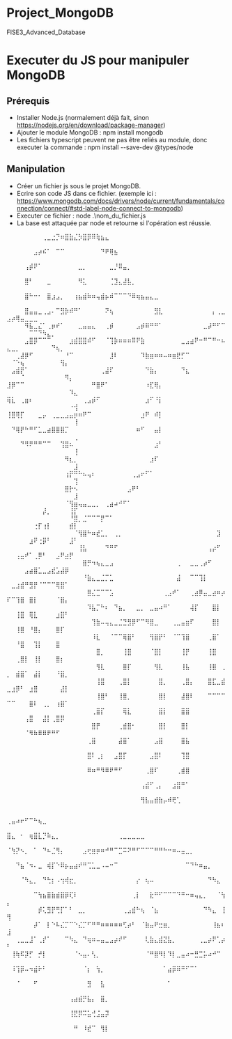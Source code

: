 # Project_MongoDB
 FISE3_Advanced_Database

# Executer du JS pour manipuler MongoDB
## Prérequis
- Installer Node.js (normalement déjà fait, sinon https://nodejs.org/en/download/package-manager)
- Ajouter le module MongoDB : npm install mongodb
- Les fichiers typescript peuvent ne pas être reliés au module, donc executer la commande : npm install --save-dev @types/node
## Manipulation
- Créer un fichier js sous le projet MongoDB.
- Ecrire son code JS dans ce fichier. (exemple ici : https://www.mongodb.com/docs/drivers/node/current/fundamentals/connection/connect/#std-label-node-connect-to-mongodb)
- Executer ce fichier : node .\nom_du_fichier.js
- La base est attaquée par node et retourne si l'opération est réussie.


⠀⠀⠀⠀⠀⠀⠀⠀⢀⣀⣐⡙⠶⣿⣷⣌⡳⣿⡿⠿⢷⣦⣄⠀⠀⠀⠀⠀⠀⠀⠀⠀⠀⠀⠀⠀⠀⠀⠀⠀⠀⠀⠀⠀⠀⠀⠀⠀⠀⠀⠀⠀⠀⠀⠀⠀⠀⠀⠀⠀⠀⠀⠀⠀⠀
⠀⠀⠀⠀⠀⠀⣠⡴⠮⠁⠀⠉⠉⠀⠀⠀⠀⠀⠀⠀⠀⠙⠟⢿⣦⠀⠀⠀⠀⠀⠀⠀⠀⠀⠀⠀⠀⠀⠀⠀⠀⠀⠀⠀⠀⠀⠀⠀⠀⠀⠀⠀⠀⠀⠀⠀⠀⠀⠀⠀⠀⠀⠀⠀⠀
⠀⠀⠀⠀⢠⡾⠟⠁⠀⠀⠀⠀⠀⠀⠀⠀⣀⡀⠀⠀⠀⠀⠀⣀⡘⠿⣤⡀⠀⠀⠀⠀⠀⠀⠀⠀⠀⠀⠀⠀⠀⠀⠀⠀⠀⠀⠀⠀⠀⠀⠀⠀⠀⠀⠀⠀⠀⠀⠀⠀⠀⠀⠀⠀⠀
⠀⠀⠀⠀⣿⠃⠀⠀⠀⣀⠀⠀⠀⠀⠀⠀⠻⣅⠀⠀⠀⠀⠀⢈⣹⣄⣼⣧⡀⠀⠀⠀⠀⠀⠀⠀⠀⠀⠀⠀⠀⠀⠀⠀⠀⠀⠀⠀⠀⠀⠀⠀⠀⠀⠀⠀⠀⠀⠀⠀⠀⠀⠀⠀⠀
⠀⠀⠀⠀⣿⠓⠒⠂⠀⣿⣰⣠⡀⠀⠀⢰⣦⣾⠷⠶⢤⣾⡦⠾⠉⠉⠉⠙⠿⢶⣦⣤⣄⣀⠀⠀⠀⠀⠀⠀⠀⠀⠀⠀⠀⠀⠀⠀⠀⠀⠀⠀⠀⠀⠀⠀⠀⠀⠀⠀⠀⠀⠀⠀⠀
⠀⠀⠀⠀⣿⣤⣤⣀⢀⣠⠄⠉⣻⡷⠾⠛⠁⠀⠀⠀⠀⠀⠝⢦⠀⠀⠀⠀⠀⠀⠀⠀⠀⣻⣇⠀⠀⠀⠀⠀⠀⠀⠀⠀⠀⠀⡄⢀⣀⣠⡴⢿⣤⣀⣀⣀⠀⠀⠀⠀⠀⠀⠀⠀⠀
⠀⠀⠀⠀⠻⣧⣀⣌⠁⢀⡶⠞⠁⠀⠀⠀⣀⣤⣤⣄⠀⠀⢀⡾⠀⠀⠀⠀⠀⣠⡾⠿⠛⠛⠁⠀⠀⠀⠀⠀⠀⠀⠀⠀⣀⡼⠛⠋⠉⠀⠀⠀⠀⠀⠉⠉⠙⠳⣄⡀⠀⠀⠀⠀⠀
⠀⠀⠀⠀⣠⣿⡿⠉⠉⠉⠀⠀⠀⠀⣰⣾⣿⣿⠾⠋⠀⠀⠈⢹⡷⠶⠶⠶⠿⠟⣷⠀⠀⠀⠀⠀⠀⠀⠀⣀⣠⣴⠟⠒⠛⠉⠛⠒⠦⣄⣀⡀⠀⠀⠀⠀⠀⠀⠀⠙⢦⡀⠀⠀⠀
⠀⠀⢀⣼⡿⠋⠀⠀⠀⠀⠀⠀⠀⠘⠉⠀⠀⠀⠀⠀⠀⠀⠀⣸⠇⠀⠀⠀⠀⠀⠹⣷⣶⠶⠶⠤⠶⣶⣟⡋⠉⠀⠀⠀⠀⠀⠀⠀⠀⠀⠈⠑⢦⠀⠀⠀⠀⠀⠀⠀⠀⢻⡄⠀⠀
⠀⣠⣾⡟⠁⠀⠀⠀⠀⠀⠀⠀⠀⠀⠀⠀⠀⠀⠀⠀⠀⢀⣼⠏⠀⠀⠀⠀⠀⠀⠀⠙⣷⡄⠀⠀⠀⠀⠀⠙⣆⠀⠀⠀⠀⠀⠀⠀⠀⠀⠀⠀⠈⠀⠀⠀⠀⠀⠀⠀⠀⠀⠻⡄⠀
⣸⡿⠉⠉⠀⠀⠀⠀⠀⠀⠀⠀⠀⠀⠀⠀⠀⠀⠀⠛⣿⠟⠁⠀⠀⠀⠀⠀⠀⠀⠀⠰⣏⢿⡄⠀⠀⠀⠀⠀⠀⠀⠀⠀⠀⠀⠀⠀⠀⠀⠀⠀⠀⠀⠀⠀⠀⠀⠀⠀⠀⠀⠀⠹⣄
⢿⣇⠀⢀⣶⠆⠀⠀⠀⠀⠀⠀⠀⠀⠀⠀⠀⢀⣠⡾⠋⠀⠀⠀⠀⠀⠀⠀⠀⠀⠀⣰⠋⠘⡇⠀⠀⠀⠀⠀⠀⠀⠀⠀⠀⠀⠀⠀⠀⠀⠀⠀⠀⠀⠀⠀⠀⠀⠀⠀⠀⠀⠀⠐⢺
⢸⣿⢿⡏⠀⠀⠀⣀⡤⠀⢀⣀⣀⣠⣤⡶⠶⠟⠉⠀⠀⠀⠀⠀⠀⠀⠀⠀⠀⠀⣰⠟⠀⠾⡇⠀⠀⠀⠀⠀⠀⠀⠀⠀⠀⠀⠀⠀⠀⠀⠀⠀⠀⠀⠀⠀⠀⠀⠀⠀⠀⠀⠀⠀⢸
⠀⠙⢿⡟⠓⠛⠋⣁⣀⣴⣿⣿⣿⡉⠀⠀⠀⠀⠀⠀⠀⠀⠀⠀⠀⠀⠀⠀⠀⠶⠋⠀⠀⣤⡇⠀⠀⠀⠀⠀⠀⠀⠀⠀⠀⠀⠀⠀⠀⠀⠀⠀⠀⠀⠀⠀⠀⠀⠀⠀⠀⠀⠀⠀⢀
⠀⠀⠀⠙⠻⠟⠛⠛⠉⠉⠀⠀⢹⣿⠦⠀⠀⠀⠀⠀⠀⠀⠀⠀⠀⠀⠀⠀⠀⠀⠀⠀⠀⣰⠃⠀⠀⠀⠀⠀⠀⠀⠀⠀⠀⠀⠀⠀⠀⠀⠀⠀⠀⠀⠀⠀⠀⠀⠀⠀⠀⠀⠀⠀⢸
⠀⠀⠀⠀⠀⠀⠀⠀⠀⠀⠀⠀⠀⠻⣆⡀⠀⠀⠀⠀⠀⠀⠀⠀⠀⠀⠀⠀⠀⠀⠀⠀⣰⠏⠀⠀⠀⠀⠀⠀⠀⠀⠀⠀⠀⠀⠀⠀⠀⠀⠀⠀⠀⠀⠀⠀⠀⠀⠀⠀⠀⠀⠀⠀⣸
⠀⠀⠀⠀⠀⠀⠀⠀⠀⠀⠀⠀⠀⢰⡟⠛⠓⠦⢤⠆⠀⠀⠀⠀⠀⠀⠀⠀⢀⣠⠖⠋⠁⠀⠀⠀⠀⠀⠀⠀⠀⠀⠀⠀⠀⠀⠀⠀⠀⠀⠀⠀⠀⠀⠀⠀⠀⠀⠀⠀⠀⠀⠀⠀⢹
⠀⠀⠀⠀⠀⠀⠀⠀⠀⠀⠀⠀⠀⣿⡗⠢⠀⠀⠀⠀⠀⠀⠀⠀⠀⠀⠀⣠⠟⠃⠀⠀⠀⠀⠀⠀⠀⠀⠀⠀⠀⠀⠀⠀⠀⠀⠀⠀⠀⠀⠀⠀⠀⠀⠀⠀⠀⠀⠀⠀⠀⠀⠀⠀⣸
⠀⠀⠀⠀⠀⠀⠀⠀⠀⠀⠀⠀⠀⠈⢻⣶⢤⣤⣀⣀⡀⠀⢀⣴⠴⠚⠋⠁⠀⠀⠀⠀⠀⠀⠀⠀⠀⠀⠀⠀⠀⠀⠀⠀⠀⠀⠀⠀⠀⠀⠀⠀⠀⠀⠀⠀⠀⡼⡀⠀⠀⠀⠀⢸⡏
⠀⠀⠀⠀⠀⠀⠀⠀⠀⠀⠀⠀⠀⠀⠘⣿⡀⣈⠉⠉⠉⡟⠉⠁⠀⠀⠀⠀⠀⠀⠀⠀⠀⠀⠀⠀⠀⠀⠀⠀⠀⠀⠀⠀⠀⠀⠀⠀⠀⠀⠀⠀⠀⠀⠀⢐⡏⢰⡇⠀⠀⠀⠀⣾⡇
⠀⠀⠀⠀⠀⠀⠀⠀⠀⠀⠀⠀⠀⠀⠀⠈⢻⣿⠓⠶⣞⣁⡀⠀⢀⡀⠀⠀⠀⠀⠀⠀⠀⠀⠀⠀⠀⠀⠀⠀⠀⠀⠀⠀⠀⠀⠀⣹⠀⠀⠀⠀⠀⠀⣰⠟⢐⡿⠃⠀⠀⠀⠀⣸⠃
⠀⠀⠀⠀⠀⠀⠀⠀⠀⠀⠀⠀⠀⠀⠀⠀⢸⣧⠀⠀⠀⠀⠙⠛⠋⠀⠀⠀⠀⠀⠀⠀⠀⠀⠀⠀⠀⠀⠀⠀⠀⠀⠀⠀⠀⢠⡴⠋⠀⠀⠀⢠⣤⠞⠁⢀⡿⠃⠀⠀⣠⠟⣴⡟⠀
⠀⠀⠀⠀⠀⠀⠀⠀⠀⠀⠀⠀⠀⠀⠀⠀⠀⣿⡛⠲⢦⣄⣀⣠⠀⠀⠀⠀⠀⠀⠀⠀⠀⠀⠀⠀⠀⠀⢀⠀⠀⣀⣀⢀⡴⠋⠀⠀⠀⠀⠀⠀⠀⣠⣴⣿⣁⣀⣠⣞⣡⣼⡿⠀⠀
⠀⠀⠀⠀⠀⠀⠀⠀⠀⠀⠀⠀⠀⠀⠀⠀⠀⠘⣷⣄⣀⣈⡉⣁⠀⠀⠀⠀⠀⠀⠀⠀⠀⠀⠀⠀⠀⠀⣼⠀⠀⠉⠉⢹⡇⠀⠀⠀⠀⠀⣀⣰⣾⠛⣻⡟⠈⠉⠉⠉⢿⣿⠁⠀⠀
⠀⠀⠀⠀⠀⠀⠀⠀⠀⠀⠀⠀⠀⠀⠀⠀⠀⠀⣿⣌⣉⠉⠉⣡⠀⠀⠀⠀⠀⠀⠀⠀⠀⠀⠀⢀⣠⠞⠁⠀⠀⢀⣴⡿⣤⣀⣴⠶⡴⠏⠉⢹⣿⠀⣿⡇⠀⠀⠀⠀⠈⣿⡄⠀⠀
⠀⠀⠀⠀⠀⠀⠀⠀⠀⠀⠀⠀⠀⠀⠀⠀⠀⠀⠹⣧⡉⠓⠆⠀⠙⣦⡀⠀⠀⣀⡀⠀⣀⣤⠴⠛⠁⠀⠀⠀⠀⢼⡏⠀⠀⠀⣿⡇⠀⠀⠀⢸⣿⠀⢿⣇⠀⠀⠀⠀⣰⣿⠃⠀⠀
⠀⠀⠀⠀⠀⠀⠀⠀⠀⠀⠀⠀⠀⠀⠀⠀⠀⠀⠀⢹⣷⠤⢤⣄⣀⣈⣙⣻⡿⠋⠉⠻⣿⣀⠀⠀⠀⢀⣀⣤⣶⠏⠀⠀⠀⠀⣿⡇⠀⠀⠀⢸⣿⠀⠘⣿⡄⠀⠀⠀⣿⡏⠀⠀⠀
⠀⠀⠀⠀⠀⠀⠀⠀⠀⠀⠀⠀⠀⠀⠀⠀⠀⠀⠀⠸⣇⠀⠀⠈⠉⠉⢿⣿⠃⠀⠀⠀⢻⣿⡟⠃⠀⠈⠉⢹⣿⠀⠀⠀⠀⢀⣿⠁⠀⠀⠀⠘⣿⠀⠀⢹⡇⠀⠀⠀⣿⠀⠀⠀⠀
⠀⠀⠀⠀⠀⠀⠀⠀⠀⠀⠀⠀⠀⠀⠀⠀⠀⠀⠀⠀⣿⡀⠀⠀⠀⠀⢸⣿⠀⠀⠀⠀⠈⣿⡇⠀⠀⠀⠀⢸⡟⠀⠀⠀⠀⢸⣿⠀⠀⠀⠀⢀⣿⡇⠀⢸⡇⠀⠀⠀⣿⡆⠀⠀⠀
⠀⠀⠀⠀⠀⠀⠀⠀⠀⠀⠀⠀⠀⠀⠀⠀⠀⠀⠀⠀⢻⣇⠀⠀⠀⠀⣿⡏⠀⠀⠀⠀⠀⢻⣇⠀⠀⠀⠀⢸⣧⠀⠀⠀⠀⢸⣿⠀⢀⡀⠀⣾⣿⠁⠀⣼⡇⠀⠀⠀⠘⣿⡀⠀⠀
⠀⠀⠀⠀⠀⠀⠀⠀⠀⠀⠀⠀⠀⠀⠀⠀⠀⠀⠀⠀⢸⣿⠀⠀⠀⢀⣿⡇⠀⠀⠀⠀⠀⠀⣿⡀⠀⠀⠀⢀⣿⡄⠀⠀⠀⣿⣏⣀⣾⣀⣰⡿⠃⠀⣰⣿⠀⠀⠀⠀⠀⣼⡇⠀⠀
⠀⠀⠀⠀⠀⠀⠀⠀⠀⠀⠀⠀⠀⠀⠀⠀⠀⠀⠀⠀⢸⣿⠃⠀⠀⢸⣿⡀⠀⠀⠀⠀⠀⠀⣿⡇⠀⠀⠀⣼⣿⠇⠀⠀⠀⠉⠉⠉⠉⠉⠉⠀⠀⠀⣿⠇⠀⢀⡀⠀⢰⣿⠁⠀⠀
⠀⠀⠀⠀⠀⠀⠀⠀⠀⠀⠀⠀⠀⠀⠀⠀⠀⠀⠀⢀⣿⡏⠀⠀⠀⠀⢿⣇⠀⠀⠀⠀⠀⠀⣿⡇⠀⠀⠀⣿⣿⠀⠀⠀⠀⠀⠀⠀⠀⠀⠀⠀⠀⢠⣿⠀⠀⣼⡇⢀⣿⡿⠀⠀⠀
⠀⠀⠀⠀⠀⠀⠀⠀⠀⠀⠀⠀⠀⠀⠀⠀⠀⠀⠀⣿⡟⠀⠀⠀⠀⢀⣾⣿⠂⠀⠀⠀⠀⠀⣿⡇⠀⠀⠀⣿⡇⠀⠀⠀⠀⠀⠀⠀⠀⠀⠀⠀⠀⠈⠻⠷⠿⠿⠟⠛⠋⠀⠀⠀⠀
⠀⠀⠀⠀⠀⠀⠀⠀⠀⠀⠀⠀⠀⠀⠀⠀⠀⠀⢀⣿⠀⠀⠀⠀⠀⣼⣿⠁⠀⠀⠀⠀⠀⣠⣿⠀⠀⠀⠀⣿⣧⠀⠀⠀⠀⠀⠀⠀⠀⠀⠀⠀⠀⠀⠀⠀⠀⠀⠀⠀⠀⠀⠀⠀⠀
⠀⠀⠀⠀⠀⠀⠀⠀⠀⠀⠀⠀⠀⠀⠀⠀⠀⠀⣿⠇⢀⡆⠀⠀⣠⣿⡏⠀⠀⠀⠀⠀⣠⣿⠇⠀⠀⠀⠀⢹⣿⠀⠀⠀⠀⠀⠀⠀⠀⠀⠀⠀⠀⠀⠀⠀⠀⠀⠀⠀⠀⠀⠀⠀⠀
⠀⠀⠀⠀⠀⠀⠀⠀⠀⠀⠀⠀⠀⠀⠀⠀⠀⠀⠿⠶⠛⠻⠿⠟⠛⠋⠀⠀⠀⠀⠀⢀⣿⠏⠀⠀⠀⠀⢀⣾⣿⠀⠀⠀⠀⠀⠀⠀⠀⠀⠀⠀⠀⠀⠀⠀⠀⠀⠀⠀⠀⠀⠀⠀⠀
⠀⠀⠀⠀⠀⠀⠀⠀⠀⠀⠀⠀⠀⠀⠀⠀⠀⠀⠀⠀⠀⠀⠀⠀⠀⠀⠀⠀⠀⠀⢠⣾⠋⢀⡄⠀⠀⣰⣿⠛⠁⠀⠀⠀⠀⠀⠀⠀⠀⠀⠀⠀⠀⠀⠀⠀⠀⠀⠀⠀⠀⠀⠀⠀⠀
⠀⠀⠀⠀⠀⠀⠀⠀⠀⠀⠀⠀⠀⠀⠀⠀⠀⠀⠀⠀⠀⠀⠀⠀⠀⠀⠀⠀⠀⠀⢻⣧⣤⣾⣷⡤⠾⢟⢁⠀⠀⠀⠀⠀⠀⠀⠀⠀⠀⠀⠀⠀⠀⠀⠀⠀⠀⠀⠀⠀⠀⠀⠀⠀⠀

⢀⣤⠴⠖⠋⠉⠓⢦⣀⠀⠀⠀⠀⠀⠀⠀⠀⠀⠀⠀⠀⠀⠀⠀⠀⠀⠀⠀⠀⠀⠀⠀⠀⠀⠀⠀⠀⠀⠀⠀⠀⠀⠀⠀⠀⠀⠀⠀⠀⠀
⣿⣄⠀⠂⠀⢶⣿⣇⡙⠷⣄⡀⠀⠀⠀⠀⠀⠀⠀⠀⠀⠀⠀⠀⠀⢀⣀⣀⣀⣀⣀⠀⠀⠀⠀⠀⠀⠀⠀⠀⠀⠀⠀⠀⠀⠀⠀⠀⠀⠀
⠈⢳⡝⠢⡀⠀⠁⠀⠙⠦⣈⢻⡄⠀⠀⠀⠀⣠⢖⣶⡶⠶⠚⠛⠉⣉⠭⠝⠛⠋⠉⠉⠉⠛⠛⠓⠒⠶⠤⣤⣀⡀⠀⠀⠀⠀⠀⠀⠀⠀
⠀⠀⠙⣦⠈⠲⠄⣀⠀⢾⡏⠑⠿⡦⣤⣴⠞⠛⢉⣁⣀⠠⠤⠒⠉⠀⠀⠀⠀⠀⠀⠀⠀⠀⠀⠀⠀⠀⠀⠀⠉⠙⠓⠶⣤⡀⠀⠀⠀⠀
⠀⠀⠀⠈⠳⣄⡀⠀⠙⢓⡆⠠⢲⢾⣖⡀⠀⠀⠀⠀⠀⠀⠀⠀⠀⠀⠀⠀⠀⡔⠀⢦⠤⠀⠀⠀⠀⠀⠀⠀⠀⠀⠀⠀⠀⠙⠳⣄⠀⠀
⠀⠀⠀⠀⠀⠀⠉⢳⣦⣿⣷⣾⣿⡿⢏⠇⠀⠀⠀⠀⠀⠀⠀⠀⠀⠀⠀⠀⢀⡇⠀⠀⣗⠛⠋⠉⠉⠉⠙⠛⠒⠶⢤⣄⡀⠀⠀⠈⢳⡄
⠀⠀⠀⠀⠀⠀⠀⡾⢅⣻⡟⢛⡏⠁⠃⠀⣀⡀⠀⠀⠀⠀⠀⠀⠀⠀⢀⣠⣾⠓⢦⠀⠈⣦⠀⠀⠀⠀⠀⠀⠀⠀⠀⠀⠙⠳⣄⠀⢸⢻
⠀⠀⠀⠀⠀⠀⡼⠁⠀⡇⠑⠧⣌⡉⠉⠑⣌⡉⠋⠛⠛⠶⠶⠶⠶⠶⢋⡴⠃⠀⠈⣷⣤⠟⣒⣶⡀⠀⠀⠀⠀⠀⠀⠀⠀⠀⢸⣦⠆⣸
⠀⠀⢀⣀⣀⣸⠁⢀⡞⠁⠀⠀⠀⠉⠳⣄⠀⠙⢶⠶⠤⣤⣀⣠⡴⠞⠋⠀⠀⠀⠀⢇⣷⣄⣾⣝⣧⡀⠀⠀⠀⠀⠀⢀⣀⡴⠟⢁⡴⠃
⠀⢸⢷⠯⡽⡋⠀⡚⡇⠀⠀⠀⠀⠀⠀⠈⠢⣤⠄⢣⡀⠀⠀⠀⠀⠀⠀⠀⠀⠀⠀⠈⠛⣿⠻⡇⠹⡇⣀⣤⠴⠒⣛⣉⡥⠴⠚⠉⠀⠀
⠀⠸⢹⡿⠤⠲⣾⠗⠃⠀⠀⠀⠀⠀⠀⠀⠀⠈⡆⠀⢳⡀⠀⠀⠀⠀⠀⠀⠀⠀⠀⠀⠀⠀⠀⠁⣴⡿⠿⠛⠋⠉⠁⠀⠀⠀⠀⠀⠀⠀
⠀⠀⠈⠀⠀⠀⠋⠀⠀⠀⠀⠀⠀⠀⠀⠀⠀⠀⣻⠀⠀⣧⠀⠀⠀⠀⠀⠀⠀⠀⠀⠀⠀⠀⠀⠀⠁⠀⠀⠀⠀⠀⠀⠀⠀⠀⠀⠀⠀⠀
⠀⠀⠀⠀⠀⠀⠀⠀⠀⠀⠀⠀⠀⠀⢠⣴⣾⡛⣧⡄⠀⣿⡀⠀⠀⠀⠀⠀⠀⠀⠀⠀⠀⠀⠀⠀⠀⠀⠀⠀⠀⠀⠀⠀⠀⠀⠀⠀⠀⠀
⠀⠀⠀⠀⠀⠀⠀⠀⠀⠀⠀⠀⠀⠀⢸⣟⡿⠭⣥⢚⣨⣤⡽⠀⠀⠀⠀⠀⠀⠀⠀⠀⠀⠀⠀⠀⠀⠀⠀⠀⠀⠀⠀⠀⠀⠀⠀⠀⠀⠀
⠀⠀⠀⠀⠀⠀⠀⠀⠀⠀⠀⠀⠀⠀⠀⠛⠀⠸⣞⠉⠀⢻⡇⠀⠀⠀⠀⠀⠀⠀⠀⠀⠀⠀⠀⠀⠀⠀⠀⠀⠀⠀⠀⠀⠀⠀⠀⠀⠀⠀
